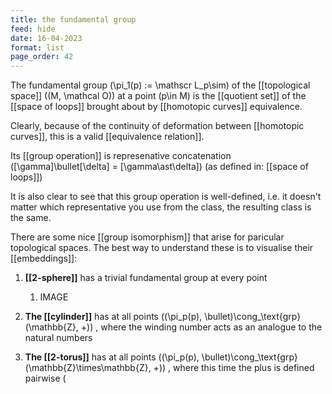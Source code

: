 ```yaml
---
title: the fundamental group
feed: hide
date: 16-04-2023
format: list
page_order: 42
---
```



The fundamental group  \(\pi_1(p) := \mathscr L_p\sim\)  of the [[topological space]]  \((M, \mathcal O)\)  at a point  \(p\in M\)  is the [[quotient set]] of the [[space of loops]] brought about by [[homotopic curves]] equivalence.

Clearly, because of the continuity of deformation between [[homotopic curves]], this is a valid [[equivalence relation]].

Its [[group operation]] is represenative concatenation  \([\gamma]\bullet[\delta] = [\gamma\ast\delta]\)  (as defined in: [[space of loops]])

It is also clear to see that this group operation is well-defined, i.e. it doesn't matter which representative you use from the class, the resulting class is the same.

There are some nice [[group isomorphism]] that arise for paricular topological spaces. The best way to understand these is to visualise their [[embeddings]]:

1. **[[2-sphere]]** has a trivial fundamental group at every point
	1. IMAGE

2. **The [[cylinder]]** has at all points  \((\pi_p(p), \bullet)\cong_\text{grp} (\mathbb{Z}, +)\) , where the winding number acts as an analogue to the natural numbers

3. **The [[2-torus]]** has at all points  \((\pi_p(p), \bullet)\cong_\text{grp} (\mathbb{Z}\times\mathbb{Z}, +)\) , where this time the plus is defined pairwise
 \(